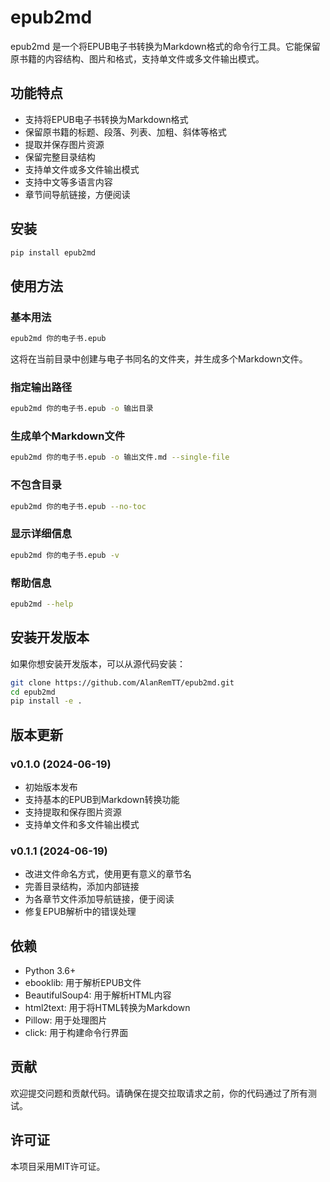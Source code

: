 # epub2md

epub2md 是一个将EPUB电子书转换为Markdown格式的命令行工具。它能保留原书籍的内容结构、图片和格式，支持单文件或多文件输出模式。

## 功能特点

- 支持将EPUB电子书转换为Markdown格式
- 保留原书籍的标题、段落、列表、加粗、斜体等格式
- 提取并保存图片资源
- 保留完整目录结构
- 支持单文件或多文件输出模式
- 支持中文等多语言内容
- 章节间导航链接，方便阅读

## 安装

```bash
pip install epub2md
```

## 使用方法

### 基本用法

```bash
epub2md 你的电子书.epub
```

这将在当前目录中创建与电子书同名的文件夹，并生成多个Markdown文件。

### 指定输出路径

```bash
epub2md 你的电子书.epub -o 输出目录
```

### 生成单个Markdown文件

```bash
epub2md 你的电子书.epub -o 输出文件.md --single-file
```

### 不包含目录

```bash
epub2md 你的电子书.epub --no-toc
```

### 显示详细信息

```bash
epub2md 你的电子书.epub -v
```

### 帮助信息

```bash
epub2md --help
```

## 安装开发版本

如果你想安装开发版本，可以从源代码安装：

```bash
git clone https://github.com/AlanRemTT/epub2md.git
cd epub2md
pip install -e .
```

## 版本更新

### v0.1.0 (2024-06-19)
- 初始版本发布
- 支持基本的EPUB到Markdown转换功能
- 支持提取和保存图片资源
- 支持单文件和多文件输出模式

### v0.1.1 (2024-06-19)
- 改进文件命名方式，使用更有意义的章节名
- 完善目录结构，添加内部链接
- 为各章节文件添加导航链接，便于阅读
- 修复EPUB解析中的错误处理

## 依赖

- Python 3.6+
- ebooklib: 用于解析EPUB文件
- BeautifulSoup4: 用于解析HTML内容
- html2text: 用于将HTML转换为Markdown
- Pillow: 用于处理图片
- click: 用于构建命令行界面

## 贡献

欢迎提交问题和贡献代码。请确保在提交拉取请求之前，你的代码通过了所有测试。

## 许可证

本项目采用MIT许可证。 